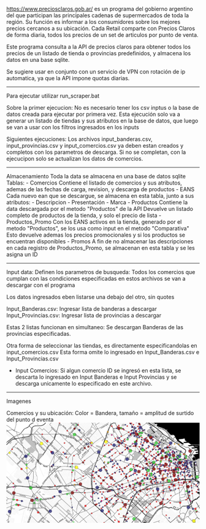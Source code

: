 https://www.preciosclaros.gob.ar/ es un programa del gobierno argentino del que participan las principales cadenas de supermercados 
de toda la región. Su función es informar a los consumidores sobre los mejores precios cercanos a su ubicación.
Cada Retail comparte con Precios Claros de forma diaria, todos los precios de un set de articulos por punto de venta.

Este programa consulta a la API de precios claros para obtener todos los precios de un listado de tienda o provincias predefinidos, 
y almacena los datos en una base sqlite. 

Se sugiere usar en conjunto con un servicio de VPN con rotación de ip automatica, ya que la API impone quotas diarias.

--------------------------------------------------------------------------------------------------------------------------------------

Para ejecutar utilizar run_scraper.bat

Sobre la primer ejecucion:
	No es necesario tener los csv inptus o la base de datos creada para ejecutar por primera vez.
	Esta ejecución solo va a generar un listado de tiendas y sus atributos en la base de datos, 
	 que luego se van a usar con los filtros ingresados en los inputs

Siguientes ejecuciones:
	Los archivos input_banderas.csv, input_provincias.csv y input_comercios.csv ya 
	deben estan creados y completos con los parametros de descarga.
	Si no se completan, con la ejecucipon solo se actualizan los datos de comercios.

--------------------------------------------------------------------------------------------------------------------------------------

Almacenamiento
Toda la data se almacena en una base de datos sqlite
Tablas:
	- Comercios
		Contiene el listado de comercios y sus atributos, ademas de las fechas de carga, revision, y descarga de productos
	- EANS
		Cada nuevo ean que se descargue, se almacena en esta tabla, junto a sus atributos:
			- Descripcion
			- Presentación
			- Marca
	- Productos
		Contiene la data descargada por el metodo "Productos" de la API
		Devuelve un listado completo de productos de la tienda, y solo el precio de lista
	- Productos_Promo
		Con los EANS activos en la tienda, generado por el metodo "Productos", se los usa como input en el metodo "Comparativa"
		Esto devuelve ademas los precios promocionales y si los productos se encuentran disponibles
	- Promos
		A fin de no almacenar las descripciones en cada registro de Productos_Promo, se almacenan en esta tabla y se les	
		 asigna un ID

--------------------------------------------------------------------------------------------------------------------------------------

Input data: 
Definen los parametros de busqueda: Todos los comercios que cumplan con las condiciones especificadas en estos
archivos se van a descargar con el programa

Los datos ingresados eben listarse una debajo del otro, sin quotes

Input_Banderas.csv: Ingresar lista de banderas a descargar		
Input_Provincias.csv: Ingresar lista de provincias a descargar

Estas 2 listas funcionan en simultaneo: Se descargan Banderas de las provincias especificadas.

Otra forma de seleccionar las tiendas, es directamente especificandolas en input_comercios.csv
Esta forma omite lo ingresado en Input_Banderas.csv e Input_Provincias.csv
- Input Comercios:
	Si algun comercio ID se ingresó en esta lista, se descarta lo ingresado en Input Banderas e Input Provincias
	 y se descarga unicamente lo especificado en este archivo.

--------------------------------------------------------------------------------------------------------------------------------------

Imagenes

Comercios y su ubicación: Color = Bandera, tamaño = amplitud de surtido del punto d eventa
![testimage](https://github.com/rodram88/precios-claros-scraper/blob/master/images/comercios.PNG?raw=true)

